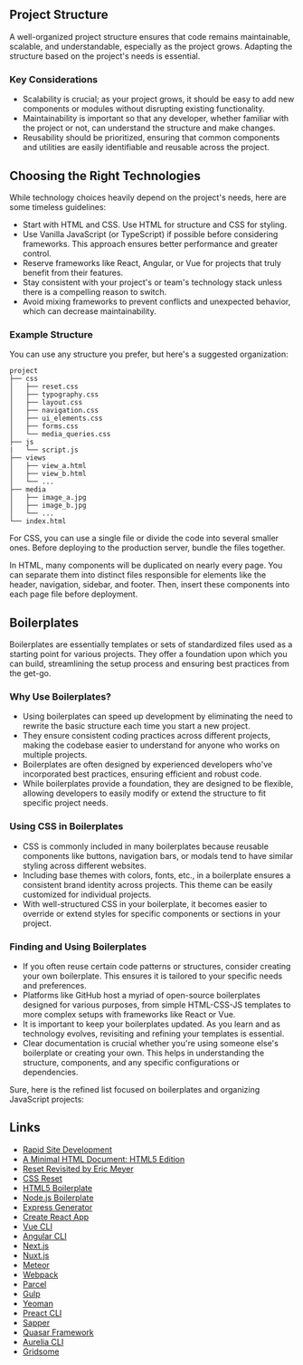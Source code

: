## Project Structure

A well-organized project structure ensures that code remains maintainable, scalable, and understandable, especially as the project grows. Adapting the structure based on the project's needs is essential.

### Key Considerations

- Scalability is crucial; as your project grows, it should be easy to add new components or modules without disrupting existing functionality.
- Maintainability is important so that any developer, whether familiar with the project or not, can understand the structure and make changes.
- Reusability should be prioritized, ensuring that common components and utilities are easily identifiable and reusable across the project.

## Choosing the Right Technologies

While technology choices heavily depend on the project's needs, here are some timeless guidelines:

- Start with HTML and CSS. Use HTML for structure and CSS for styling.
- Use Vanilla JavaScript (or TypeScript) if possible before considering frameworks. This approach ensures better performance and greater control.
- Reserve frameworks like React, Angular, or Vue for projects that truly benefit from their features.
- Stay consistent with your project's or team's technology stack unless there is a compelling reason to switch.
- Avoid mixing frameworks to prevent conflicts and unexpected behavior, which can decrease maintainability.

### Example Structure

You can use any structure you prefer, but here's a suggested organization:

```
project
├── css
│   ├── reset.css
│   ├── typography.css
│   ├── layout.css
│   ├── navigation.css
│   ├── ui_elements.css
│   ├── forms.css
│   └── media_queries.css
├── js
|   └── script.js
├── views
│   ├── view_a.html
│   ├── view_b.html
│   └── ...
├── media
│   ├── image_a.jpg
│   ├── image_b.jpg
│   └── ...
└── index.html
```

For CSS, you can use a single file or divide the code into several smaller ones. Before deploying to the production server, bundle the files together.

In HTML, many components will be duplicated on nearly every page. You can separate them into distinct files responsible for elements like the header, navigation, sidebar, and footer. Then, insert these components into each page file before deployment.

## Boilerplates

Boilerplates are essentially templates or sets of standardized files used as a starting point for various projects. They offer a foundation upon which you can build, streamlining the setup process and ensuring best practices from the get-go.

### Why Use Boilerplates?

- Using boilerplates can speed up development by eliminating the need to rewrite the basic structure each time you start a new project.
- They ensure consistent coding practices across different projects, making the codebase easier to understand for anyone who works on multiple projects.
- Boilerplates are often designed by experienced developers who've incorporated best practices, ensuring efficient and robust code.
- While boilerplates provide a foundation, they are designed to be flexible, allowing developers to easily modify or extend the structure to fit specific project needs.

### Using CSS in Boilerplates

- CSS is commonly included in many boilerplates because reusable components like buttons, navigation bars, or modals tend to have similar styling across different websites.
- Including base themes with colors, fonts, etc., in a boilerplate ensures a consistent brand identity across projects. This theme can be easily customized for individual projects.
- With well-structured CSS in your boilerplate, it becomes easier to override or extend styles for specific components or sections in your project.

### Finding and Using Boilerplates

- If you often reuse certain code patterns or structures, consider creating your own boilerplate. This ensures it is tailored to your specific needs and preferences.
- Platforms like GitHub host a myriad of open-source boilerplates designed for various purposes, from simple HTML-CSS-JS templates to more complex setups with frameworks like React or Vue.
- It is important to keep your boilerplates updated. As you learn and as technology evolves, revisiting and refining your templates is essential.
- Clear documentation is crucial whether you're using someone else's boilerplate or creating your own. This helps in understanding the structure, components, and any specific configurations or dependencies.

Sure, here is the refined list focused on boilerplates and organizing JavaScript projects:

## Links

* [Rapid Site Development](https://github.com/MWins/rapid-site-development)
* [A Minimal HTML Document: HTML5 Edition](http://www.sitepoint.com/a-minimal-html-document-html5-edition/)
* [Reset Revisited by Eric Meyer](http://meyerweb.com/eric/thoughts/2011/01/03/reset-revisited/)
* [CSS Reset](http://www.cssreset.com/)
* [HTML5 Boilerplate](https://html5boilerplate.com/)
* [Node.js Boilerplate](https://github.com/sahat/hackathon-starter)
* [Express Generator](https://expressjs.com/en/starter/generator.html)
* [Create React App](https://create-react-app.dev/)
* [Vue CLI](https://cli.vuejs.org/)
* [Angular CLI](https://angular.io/cli)
* [Next.js](https://nextjs.org/)
* [Nuxt.js](https://nuxtjs.org/)
* [Meteor](https://www.meteor.com/)
* [Webpack](https://webpack.js.org/)
* [Parcel](https://parceljs.org/)
* [Gulp](https://gulpjs.com/)
* [Yeoman](http://yeoman.io/)
* [Preact CLI](https://preactjs.com/cli/)
* [Sapper](https://sapper.svelte.dev/)
* [Quasar Framework](https://quasar.dev/start/quasar-cli)
* [Aurelia CLI](https://aurelia.io/docs/tutorials/creating-a-todo-app#setting-up-the-project)
* [Gridsome](https://gridsome.org/)
